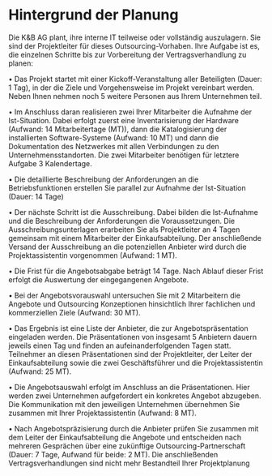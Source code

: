 # Hintergrund der Planung

Die K&B AG plant, ihre interne IT teilweise oder vollständig auszulagern. Sie sind der Projektleiter für
dieses Outsourcing-Vorhaben. Ihre Aufgabe ist es, die einzelnen Schritte bis zur Vorbereitung der
Vertragsverhandlung zu planen:

• Das Projekt startet mit einer Kickoff-Veranstaltung aller Beteiligten (Dauer: 1 Tag), in der die
Ziele und Vorgehensweise im Projekt vereinbart werden. Neben Ihnen nehmen noch 5
weitere Personen aus Ihrem Unternehmen teil.

• Im Anschluss daran realisieren zwei Ihrer Mitarbeiter die Aufnahme der Ist-Situation. Dabei
erfolgt zuerst eine Inventarisierung der Hardware (Aufwand: 14 Mitarbeitertage (MT)), dann
die Katalogisierung der installierten Software-Systeme (Aufwand: 10 MT) und dann die
Dokumentation des Netzwerkes mit allen Verbindungen zu den Unternehmensstandorten.
Die zwei Mitarbeiter benötigen für letztere Aufgabe 3 Kalendertage.

• Die detaillierte Beschreibung der Anforderungen an die Betriebsfunktionen erstellen Sie
parallel zur Aufnahme der Ist-Situation (Dauer: 14 Tage)

• Der nächste Schritt ist die Ausschreibung. Dabei bilden die Ist-Aufnahme und die
Beschreibung der Anforderungen die Voraussetzungen. Die Ausschreibungsunterlagen
erarbeiten Sie als Projektleiter an 4 Tagen gemeinsam mit einem Mitarbeiter der
Einkaufsabteilung. Der anschließende Versand der Ausschreibung an die potenziellen
Anbieter wird durch die Projektassistentin vorgenommen (Aufwand: 1 MT).

• Die Frist für die Angebotsabgabe beträgt 14 Tage. Nach Ablauf dieser Frist erfolgt die
Auswertung der eingegangenen Angebote.

• Bei der Angebotsvorauswahl untersuchen Sie mit 2 Mitarbeitern die Angebote und
Outsourcing Konzeptionen hinsichtlich Ihrer fachlichen und kommerziellen Ziele (Aufwand:
30 MT).

• Das Ergebnis ist eine Liste der Anbieter, die zur Angebotspräsentation eingeladen werden.
Die Präsentationen von insgesamt 5 Anbietern dauern jeweils einen Tag und finden an
aufeinanderfolgenden Tagen statt. Teilnehmer an diesen Präsentationen sind der
Projektleiter, der Leiter der Einkaufsabteilung sowie die zwei Geschäftsführer und die
Projektassistentin (Aufwand: 25 MT).

• Die Angebotsauswahl erfolgt im Anschluss an die Präsentationen. Hier werden zwei
Unternehmen aufgefordert ein konkretes Angebot abzugeben. Die Kommunikation mit den
jeweiligen Unternehmen übernehmen Sie zusammen mit Ihrer Projektassistentin (Aufwand:
8 MT).

• Nach Angebotspräzisierung durch die Anbieter prüfen Sie zusammen mit dem Leiter der
Einkaufsabteilung die Angebote und entscheiden nach mehreren Gesprächen über eine
zukünftige Outsourcing-Partnerschaft (Dauer: 7 Tage, Aufwand für beide: 2 MT). Die
anschließenden Vertragsverhandlungen sind nicht mehr Bestandteil Ihrer Projektplanung
